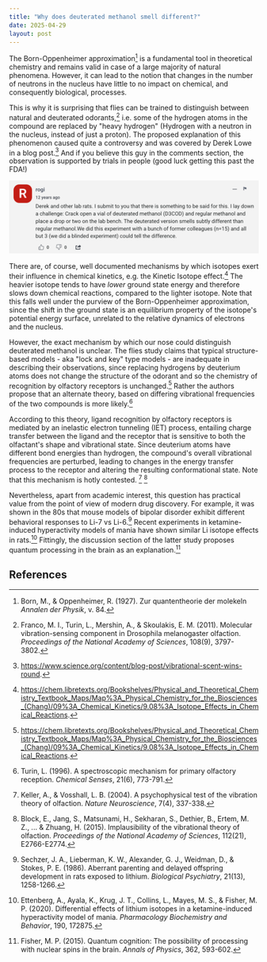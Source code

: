 ```yaml
---
title: "Why does deuterated methanol smell different?"
date: 2025-04-29
layout: post
---
```


<script src="https://cdn.jsdelivr.net/npm/mathjax@3/es5/tex-chtml-full.js"
        id="MathJax-script"
        async></script>

The Born-Oppenheimer approximation[^1] is a fundamental tool in theoretical chemistry and remains valid in case of a large majority of natural phenomena. However, it can lead to the notion that changes in the number of neutrons in the nucleus have little to no impact on chemical, and consequently biological, processes.

This is why it is surprising that flies can be trained to distinguish between natural and deuterated odorants,[^2] i.e. some of the hydrogen atoms in the compound are replaced by "heavy hydrogen" (Hydrogen with a neutron in the nucleus, instead of just a proton). The proposed explanation of this phenomenon caused quite a controversy and was covered by Derek Lowe in a blog post.[^3] And if you believe this guy in the comments section, the observation is supported by trials in people (good luck getting this past the FDA!)

![DeuteratedMethanolExperiment](/assets/DeuteratedMethanolExperiment-comment.png)

There are, of course, well documented mechanisms by which isotopes exert their influence in chemical kinetics, e.g. the Kinetic Isotope effect.[^4] The heavier isotope tends to have *lower* ground state energy and therefore slows down chemical reactions, compared to the lighter isotope. Note that this falls well under the purview of the Born-Oppenheimer approximation, since the shift in the ground state is an equilibrium property of the isotope's potential energy surface, unrelated to the relative dynamics of electrons and the nucleus.

However, the exact mechanism by which our nose could distinguish deuterated methanol is unclear. The flies study claims that typical structure-based models - aka "lock and key" type models - are inadequate in describing their observations, since replacing hydrogens by deuterium atoms does not change the structure of the odorant and so the chemistry of recognition by olfactory receptors is unchanged.[^4] Rather the authors propose that an alternate theory, based on differing vibrational frequencies of the two compounds is more likely.[^5]

According to this theory, ligand recognition by olfactory receptors is mediated by an inelastic electron tunneling (IET) process, entailing charge transfer between the ligand and the receptor that is sensitive to both the olfactant's shape and vibrational state. Since deuterium atoms have different bond energies than hydrogen, the compound's overall vibrational frequencies are perturbed, leading to changes in the energy transfer process to the receptor and altering the resulting conformational state. Note that this mechanism is hotly contested. [^7] [^8]

Nevertheless, apart from academic interest, this question has practical value from the point of view of modern drug discovery. For example, it was shown in the 80s that mouse models of bipolar disorder exhibit different behavioral responses to Li-7 vs Li-6.[^9] Recent experiments in ketamine-induced hyperactivity models of mania have shown similar Li isotope effects in rats.[^10] Fittingly, the discussion section of the latter study proposes quantum processing in the brain as an explanation.[^11]

## References

[^1]: Born, M., & Oppenheimer, R. (1927). Zur quantentheorie der molekeln *Annalen der Physik*, v. 84.
[^2]: Franco, M. I., Turin, L., Mershin, A., & Skoulakis, E. M. (2011). Molecular vibration-sensing component in Drosophila melanogaster olfaction. *Proceedings of the National Academy of Sciences*, 108(9), 3797-3802.
[^3]: https://www.science.org/content/blog-post/vibrational-scent-wins-round.
[^4]: https://chem.libretexts.org/Bookshelves/Physical_and_Theoretical_Chemistry_Textbook_Maps/Map%3A_Physical_Chemistry_for_the_Biosciences_(Chang)/09%3A_Chemical_Kinetics/9.08%3A_Isotope_Effects_in_Chemical_Reactions.
[^5]: Turin, L. (1996). A spectroscopic mechanism for primary olfactory reception. *Chemical Senses*, 21(6), 773-791.
[^6]: Brookes, J. C., Horsfield, A. P., & Stoneham, A. M. (2012). The swipe card model of odorant recognition. *Sensors*, 12(11), 15709-15749.
[^7]: Keller, A., & Vosshall, L. B. (2004). A psychophysical test of the vibration theory of olfaction. *Nature Neuroscience*, 7(4), 337-338.
[^8]: Block, E., Jang, S., Matsunami, H., Sekharan, S., Dethier, B., Ertem, M. Z., ... & Zhuang, H. (2015). Implausibility of the vibrational theory of olfaction. *Proceedings of the National Academy of Sciences*, 112(21), E2766-E2774.
[^9]: Sechzer, J. A., Lieberman, K. W., Alexander, G. J., Weidman, D., & Stokes, P. E. (1986). Aberrant parenting and delayed offspring development in rats exposed to lithium. *Biological Psychiatry*, 21(13), 1258-1266.
[^10]: Ettenberg, A., Ayala, K., Krug, J. T., Collins, L., Mayes, M. S., & Fisher, M. P. (2020). Differential effects of lithium isotopes in a ketamine-induced hyperactivity model of mania. *Pharmacology Biochemistry and Behavior*, 190, 172875.
[^11]: Fisher, M. P. (2015). Quantum cognition: The possibility of processing with nuclear spins in the brain. *Annals of Physics*, 362, 593-602.